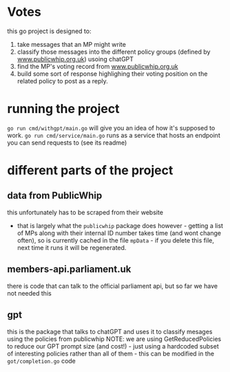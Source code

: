# Votes


this go project is designed to:
1) take messages that an MP might write
2) classify those messages into the different policy groups (defined by www.publicwhip.org.uk) usoing chatGPT
3) find the MP's voting record from www.publicwhip.org.uk 
4) build some sort of response highlighing their voting position on the related policy to post as a reply.

# running the project

`go run cmd/withgpt/main.go` will give you an idea of how it's supposed to work.
`go run cmd/service/main.go` runs as a service that hosts an endpoint you can send requests to (see its readme)

# different parts of the project
## data from PublicWhip
this unfortunately has to be scraped from their website
* that is largely what the `publicwhip` package does
however - getting a list of MPs along with their internal ID number takes time (and wont change often), so is currently cached in the file `mpData` - if you delete this file, next time it runs it will be regenerated. 


## members-api.parliament.uk
there is code that can talk to the official parliament api, but so far we have not needed this

## gpt
this is the package that talks to chatGPT and uses it to classify mesages using the policies from publicwhip
NOTE: we are using GetReducedPolicies to reduce our GPT prompt size (and cost!) - just using a hardcoded subset of interesting policies rather than all of them - this can be modified in the `got/completion.go` code 
